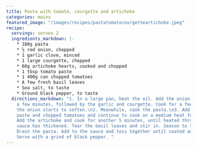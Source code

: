 ```yaml
---
title: Pasta with tomato, courgette and artichoke
categories: mains
featured_image: "/images/recipes/pastatomatocourgetteartichoke.jpeg"
recipe:
  servings: serves 2
  ingredients_markdown: |-
    * 180g pasta
    * ½ red onion, chopped
    * 1 garlic clove, minced
    * 1 large courgette, chopped
    * 60g artichoke hearts, cooked and chopped
    * 1 tbsp tomato paste
    * 1 400g can chopped tomatoes
    * A few fresh basil leaves
    * Sea salt, to taste
    * Ground black pepper, to taste
  directions_markdown: "1. In a large pan, heat the oil. Add the onion and cook for
    a few minutes, followed by the garlic and courgette. Cook for a few minutes until
    the onion starts to soften.\n2. Meanwhile, cook the pasta.\n3. Add the tomato
    paste and chopped tomatoes and continue to cook on a medium heat for 5 minutes.
    Add the artichoke and cook for another 5 minutes, until heated through and the
    sauce has thickened. Tear the basil leaves and stir in. Season to taste. \n4.
    Drain the pasta. Add to the sauce and toss together until coated and heated through.
    Serve with a grind of black pepper. "
---
```

